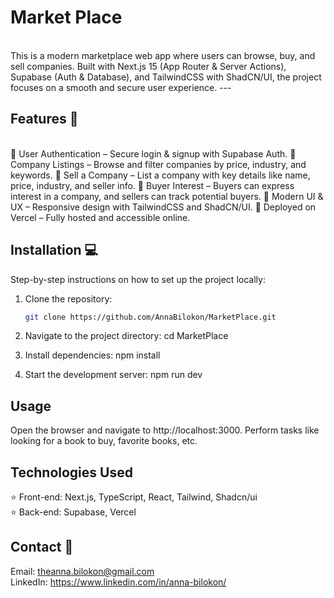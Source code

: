 # Market Place

 <br/>
This is a modern marketplace web app where users can browse, buy, and sell companies. Built with Next.js 15 (App Router & Server Actions), Supabase (Auth & Database), and TailwindCSS with ShadCN/UI, the project focuses on a smooth and secure user experience.
---

## Features 💫

</br>
🚀 User Authentication – Secure login & signup with Supabase Auth.
🏢 Company Listings – Browse and filter companies by price, industry, and keywords.
📢 Sell a Company – List a company with key details like name, price, industry, and seller info.
💼 Buyer Interest – Buyers can express interest in a company, and sellers can track potential buyers.
🎨 Modern UI & UX – Responsive design with TailwindCSS and ShadCN/UI.
🚀 Deployed on Vercel – Fully hosted and accessible online.

## Installation 💻

Step-by-step instructions on how to set up the project locally:

1. Clone the repository:

   ```bash
   git clone https://github.com/AnnaBilokon/MarketPlace.git

   ```

2. Navigate to the project directory:
   cd MarketPlace

3. Install dependencies:
   npm install

4. Start the development server:
   npm run dev

## Usage

Open the browser and navigate to http://localhost:3000.
Perform tasks like looking for a book to buy, favorite books, etc.

## Technologies Used

⭐ Front-end: Next.js, TypeScript, React, Tailwind, Shadcn/ui <br/>
⭐ Back-end: Supabase, Vercel

## Contact 📩

Email: theanna.bilokon@gmail.com <br/>
LinkedIn: https://www.linkedin.com/in/anna-bilokon/
